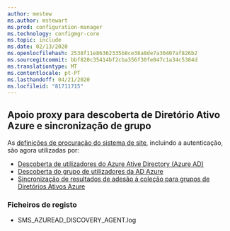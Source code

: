 ```yaml
---
author: mestew
ms.author: mstewart
ms.prod: configuration-manager
ms.technology: configmgr-core
ms.topic: include
ms.date: 02/13/2020
ms.openlocfilehash: 2538f11e86362335b8ce38a8de7a30407af826b2
ms.sourcegitcommit: bbf820c35414bf2cba356f30fe047c1a34c5384d
ms.translationtype: MT
ms.contentlocale: pt-PT
ms.lasthandoff: 04/21/2020
ms.locfileid: "81711715"
---
```

## <a name="proxy-support-for-azure-active-directory-discovery-and-group-sync"></a><a name="bkmk_aad"></a>Apoio proxy para descoberta de Diretório Ativo Azure e sincronização de grupo

<!--5913817-->
As [definições de procuração do sistema de site](../../../../plan-design/network/proxy-server-support.md), incluindo a autenticação, são agora utilizadas por:

- [Descoberta de utilizadores do Azure Ative Directory (Azure AD)](../../../../servers/deploy/configure/about-discovery-methods.md#azureaddisc)
- [Descoberta do grupo de utilizadores da AD Azure](../../../../servers/deploy/configure/about-discovery-methods.md#bkmk_azuregroupdisco)
- [Sincronização de resultados de adesão à coleção para grupos de Diretórios Ativos Azure](../../../../clients/manage/collections/create-collections.md#bkmk_aadcollsync)

### <a name="log-files"></a>Ficheiros de registo

- SMS_AZUREAD_DISCOVERY_AGENT.log
